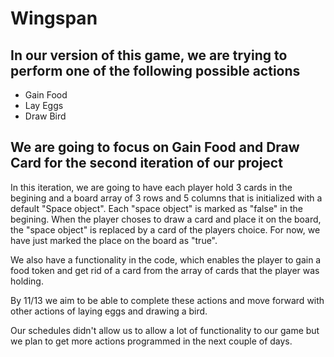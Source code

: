 # Wingspan

## In our version of this game, we are trying to perform one of the following possible actions

* Gain Food
* Lay Eggs
* Draw Bird

## We are going to focus on Gain Food and Draw Card for the second iteration of our project

In this iteration, we are going to have each player hold 3 cards in the begining and a board array of 3 rows and 5 columns that is initialized with a default "Space object". Each "space object" is marked as "false" in the begining.  When the player choses to draw a card and place it on the board, the "space object" is replaced by a card of the players choice. For now, we have just marked the place on the board as "true".

We also have a functionality in the code, which enables the player to gain a food token and get rid of a card from the array of cards that the player was holding.

By 11/13 we aim to be able to complete these actions and move forward with other actions of laying eggs and drawing a bird.

Our schedules didn't allow us to allow a lot of functionality to our game but we plan to get more actions programmed in the next couple of days. 
